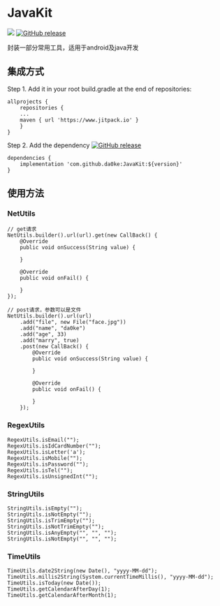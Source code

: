 # JavaKit
[![](https://jitpack.io/v/da0ke/JavaKit.svg)](https://jitpack.io/#da0ke/JavaKit)
[![GitHub release](https://img.shields.io/github/release/da0ke/JavaKit.svg)](https://github.com/da0ke/JavaKit/releases)

封装一部分常用工具，适用于android及java开发

## 集成方式
Step 1. Add it in your root build.gradle at the end of repositories:
```
allprojects {
	repositories {
	...
	maven { url 'https://www.jitpack.io' }
	}
}
```

Step 2. Add the dependency
[![GitHub release](https://img.shields.io/github/release/da0ke/JavaKit.svg)](https://github.com/da0ke/JavaKit/releases)
```
dependencies {
	implementation 'com.github.da0ke:JavaKit:${version}'
}
```

## 使用方法
### NetUtils
```
// get请求
NetUtils.builder().url(url).get(new CallBack() {
	@Override
	public void onSuccess(String value) {
	
	}
			
	@Override
	public void onFail() {
	
	}
});

// post请求，参数可以是文件
NetUtils.builder().url(url)
	.add("file", new File("face.jpg"))
	.add("name", "da0ke")
	.add("age", 33)
	.add("marry", true)
	.post(new CallBack() {
		@Override
		public void onSuccess(String value) {
	
		}
	
		@Override
		public void onFail() {
	
		}
	});
```

### RegexUtils
```
RegexUtils.isEmail("");
RegexUtils.isIdCardNumber("");
RegexUtils.isLetter('a');
RegexUtils.isMobile("");
RegexUtils.isPassword("");
RegexUtils.isTel("");
RegexUtils.isUnsignedInt("");
```

### StringUtils
```
StringUtils.isEmpty("");
StringUtils.isNotEmpty("");
StringUtils.isTrimEmpty("");
StringUtils.isNotTrimEmpty("");
StringUtils.isAnyEmpty("", "", "");
StringUtils.isNotEmpty("", "", "");
```

### TimeUtils
```
TimeUtils.date2String(new Date(), "yyyy-MM-dd");
TimeUtils.millis2String(System.currentTimeMillis(), "yyyy-MM-dd");
TimeUtils.isToday(new Date());
TimeUtils.getCalendarAfterDay(1);
TimeUtils.getCalendarAfterMonth(1);
```
